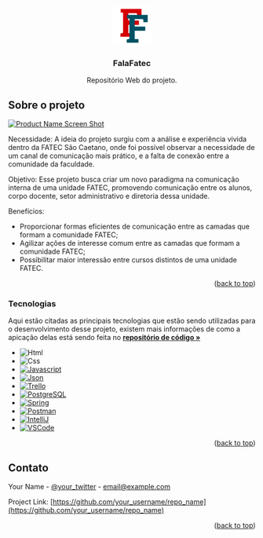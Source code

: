 <!-- PROJECT LOGO -->
<br />
<div align="center">
  <a href="https://github.com/FalaFatec/AMS-ADS-GR-4-DOC">
    <img src="assets/logo.png" alt="Logo" width="80" height="80">
  </a>

  <h3 align="center">FalaFatec</h3>

  <p align="center">
    Repositório Web do projeto.
    <br />
  </p>
</div>

<!-- ABOUT THE PROJECT -->
## Sobre o projeto

[![Product Name Screen Shot][product-screenshot]](https://example.com)

Necessidade:
A ideia do projeto surgiu com a análise e experiência vivida dentro da FATEC São Caetano, onde foi possível observar a necessidade de um canal de comunicação mais prático, e a falta de conexão entre a comunidade da faculdade.

Objetivo:
Esse projeto busca criar um novo paradigma na comunicação interna de uma unidade FATEC, promovendo comunicação entre os alunos, corpo docente, setor administrativo e diretoria dessa unidade.

Benefícios:
* Proporcionar formas eficientes de comunicação entre as camadas que formam a comunidade FATEC;
* Agilizar ações de interesse comum entre as camadas que formam a comunidade FATEC;
* Possibilitar maior interessão entre cursos distintos de uma unidade FATEC.

<p align="right">(<a href="#readme-top">back to top</a>)</p>

### Tecnologias

Aqui estão citadas as principais tecnologias que estão sendo utilizadas para o desenvolvimento desse projeto, existem mais informações de como a apicação delas está sendo feita no <a href="https://github.com/FalaFatec/AMS-ADS-GR-4-FALA-FATEC"><strong>repositório de código »</strong></a>

* ![Html][Html.com]
* ![Css][Css.com]
* [![Javascript][Javascript.com]][Javascript-url]
* [![Json][Json.com]][Json-url]
* [![Trello][Trello.com]][Trello-url]
* [![PostgreSQL][Postgre.com]][Postgre-url]
* [![Spring][Spring.com]][Spring-url]
* [![Postman][Postman.com]][Postman-url]
* [![IntelliJ][IntelliJ.com]][IntelliJ-url]
* [![VSCode][VisualStudioCode.com]][VisualStudioCode-url]

<p align="right">(<a href="#readme-top">back to top</a>)</p>

<!-- CONTATO -->
## Contato

Your Name - [@your_twitter](https://twitter.com/your_username) - email@example.com

Project Link: [https://github.com/your_username/repo_name](https://github.com/your_username/repo_name)

<p align="right">(<a href="#readme-top">back to top</a>)</p>

<!-- MARKDOWN LINKS & IMAGES -->
<!-- https://www.markdownguide.org/basic-syntax/#reference-style-links -->
[contributors-shield]: https://img.shields.io/github/contributors/othneildrew/Best-README-Template.svg?style=for-the-badge
[contributors-url]: https://github.com/FalaFatec/AMS-ADS-GR-4-DOC/graphs/contributors
[forks-shield]: https://img.shields.io/github/forks/othneildrew/Best-README-Template.svg?style=for-the-badge
[forks-url]: https://github.com/othneildrew/Best-README-Template/network/members
[stars-shield]: https://img.shields.io/github/stars/othneildrew/Best-README-Template.svg?style=for-the-badge
[stars-url]: https://github.com/othneildrew/Best-README-Template/stargazers
[issues-shield]: https://img.shields.io/github/issues/othneildrew/Best-README-Template.svg?style=for-the-badge
[issues-url]: https://github.com/othneildrew/Best-README-Template/issues
[license-shield]: https://img.shields.io/github/license/othneildrew/Best-README-Template.svg?style=for-the-badge
[license-url]: https://github.com/othneildrew/Best-README-Template/blob/master/LICENSE.txt
[linkedin-shield]: https://img.shields.io/badge/-LinkedIn-black.svg?style=for-the-badge&logo=linkedin&colorB=555
[linkedin-url]: https://linkedin.com/in/othneildrew
[product-screenshot]: images/screenshot.png
[Html.com]: https://img.shields.io/badge/HTML5-E34F26?style=for-the-badge&logo=html5&logoColor=white
[Css.com]: https://img.shields.io/badge/CSS3-1572B6?style=for-the-badge&logo=css3&logoColor=white
[Javascript.com]: https://img.shields.io/badge/JavaScript-323330?style=for-the-badge&logo=javascript&logoColor=F7DF1E
[Javascript-url]: https://www.javascript.com/
[Json.com]: https://img.shields.io/badge/json-5E5C5C?style=for-the-badge&logo=json&logoColor=white
[Json-url]: https://www.json.org/json-en.html
[Trello.com]: https://img.shields.io/badge/Trello-0052CC?style=for-the-badge&logo=trello&logoColor=white
[Trello-url]: https://trello.com/
[Postgre.com]: https://img.shields.io/badge/PostgreSQL-316192?style=for-the-badge&logo=postgresql&logoColor=white
[Postgre-url]: https://www.postgresql.org/
[Spring.com]: https://img.shields.io/badge/Spring-6DB33F?style=for-the-badge&logo=spring&logoColor=white
[Spring-url]: https://spring.io/projects/spring-boot
[Postman.com]: https://img.shields.io/badge/Postman-FF6C37?style=for-the-badge&logo=Postman&logoColor=white
[Postman-url]: https://www.postman.com/
[IntelliJ.com]: https://img.shields.io/badge/IntelliJ_IDEA-000000.svg?style=for-the-badge&logo=intellij-idea&logoColor=white
[IntelliJ-url]: https://www.jetbrains.com/idea/
[VisualStudioCode.com]: https://img.shields.io/badge/VSCode-0078D4?style=for-the-badge&logo=visual%20studio%20code&logoColor=white
[VisualStudioCode-url]: https://code.visualstudio.com/
